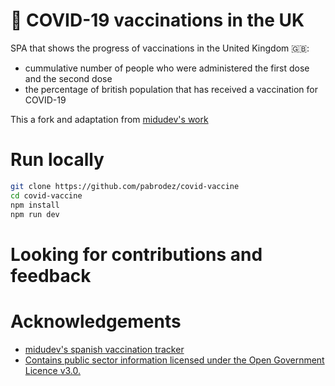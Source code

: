 # 💉 COVID-19 vaccinations in the UK
SPA that shows the progress of vaccinations in the United Kingdom 🇬🇧:
 - cummulative number of people who were administered the first dose and the second dose
 - the percentage of british population that has received a vaccination for COVID-19

This a fork and adaptation from [midudev's work](https://github.com/midudev/covid-vacuna)
# Run locally 

```bash
git clone https://github.com/pabrodez/covid-vaccine
cd covid-vaccine
npm install
npm run dev
```
# Looking for contributions and feedback

# Acknowledgements
- [midudev's spanish vaccination tracker](https://github.com/midudev/covid-vacuna)
- [Contains public sector information licensed under the Open Government Licence v3.0.](https://www.nationalarchives.gov.uk/doc/open-government-licence/version/3/)